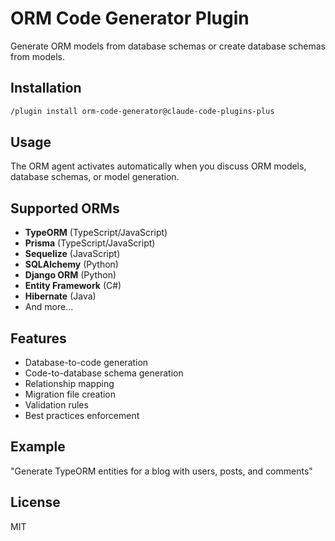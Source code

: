 # ORM Code Generator Plugin

Generate ORM models from database schemas or create database schemas from models.

## Installation

```bash
/plugin install orm-code-generator@claude-code-plugins-plus
```

## Usage

The ORM agent activates automatically when you discuss ORM models, database schemas, or model generation.

## Supported ORMs

- **TypeORM** (TypeScript/JavaScript)
- **Prisma** (TypeScript/JavaScript)
- **Sequelize** (JavaScript)
- **SQLAlchemy** (Python)
- **Django ORM** (Python)
- **Entity Framework** (C#)
- **Hibernate** (Java)
- And more...

## Features

- Database-to-code generation
- Code-to-database schema generation
- Relationship mapping
- Migration file creation
- Validation rules
- Best practices enforcement

## Example

"Generate TypeORM entities for a blog with users, posts, and comments"

## License

MIT
